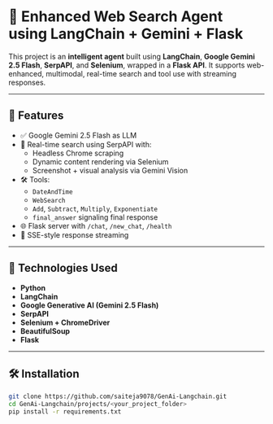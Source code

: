 # 🧠 Enhanced Web Search Agent using LangChain + Gemini + Flask

This project is an **intelligent agent** built using **LangChain**, **Google Gemini 2.5 Flash**, **SerpAPI**, and **Selenium**, wrapped in a **Flask API**. It supports web-enhanced, multimodal, real-time search and tool use with streaming responses.

---

## 🚀 Features

- ✅ Google Gemini 2.5 Flash as LLM
- 🔎 Real-time search using SerpAPI with:
  - Headless Chrome scraping
  - Dynamic content rendering via Selenium
  - Screenshot + visual analysis via Gemini Vision
- 🛠 Tools:
  - `DateAndTime`
  - `WebSearch`
  - `Add`, `Subtract`, `Multiply`, `Exponentiate`
  - `final_answer` signaling final response
- 🌐 Flask server with `/chat`, `/new_chat`, `/health`
- 📡 SSE-style response streaming

---

## 🧰 Technologies Used

- **Python**
- **LangChain**
- **Google Generative AI (Gemini 2.5 Flash)**
- **SerpAPI**
- **Selenium + ChromeDriver**
- **BeautifulSoup**
- **Flask**

---

## 🛠 Installation

```bash
git clone https://github.com/saiteja9078/GenAi-Langchain.git
cd GenAi-Langchain/projects/<your_project_folder>
pip install -r requirements.txt
